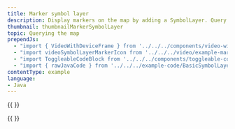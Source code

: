 ```yaml
---
title: Marker symbol layer
description: Display markers on the map by adding a SymbolLayer. Query the map and animate the icon size if the symbol is clicked on.
thumbnail: thumbnailMarkerSymbolLayer
topic: Querying the map
prependJs:
  - "import { VideoWithDeviceFrame } from '../../../components/video-with-device-frame'"
  - "import videoSymbolLayerMarkerIcon from '../../../video/example-marker-symbol-layer.mp4'"
  - "import ToggleableCodeBlock from '../../../components/toggleable-code-block'"
  - "import { rawJavaCode } from '../../../example-code/BasicSymbolLayerActivity.js'"
contentType: example
language:
- Java
---
```


{{
  <VideoWithDeviceFrame
    videoFile={videoSymbolLayerMarkerIcon}
    rotation="horizontal"
    device="pixel-2"
  />
}}

<!-- Any notes about this example would go here.  -->

{{
  <ToggleableCodeBlock
    java={rawJavaCode}
  />
}}
